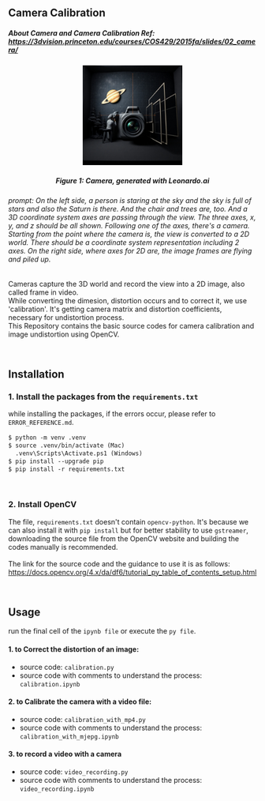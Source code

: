 ## Camera Calibration

##### About Camera and Camera Calibration Ref: https://3dvision.princeton.edu/courses/COS429/2015fa/slides/02_camera/

<p align="center">
  <img src="./asset/0212_camera.jpg" width="40%">
</p>

##### <p align="center">Figure 1: Camera, generated with Leonardo.ai</p>
###### prompt: On the left side, a person is staring at the sky and the sky is full of stars and also the Saturn is there. And the chair and trees are, too. And a 3D coordinate system axes are passing through the view. The three axes, x, y, and z should be all shown. Following one of the axes, there's a camera. Starting from the point where the camera is, the view is converted to a 2D world. There should be a coordinate system representation including 2 axes. On the right side, where axes for 2D are, the image frames are flying and piled up.

  Cameras capture the 3D world and record the view into a 2D image, also called frame in video. 
  <br>
  While converting the dimesion, distortion occurs and to correct it, we use 'calibration'. It's getting camera matrix and distortion coefficients, necessary for undistortion process.
  <br>
  This Repository contains the basic source codes for camera calibration and image undistortion using OpenCV.

<br>

## Installation

### 1. Install the packages from the `requirements.txt`

while installing the packages, if the errors occur, please refer to `ERROR_REFERENCE.md`.

    
    $ python -m venv .venv
    $ source .venv/bin/activate (Mac)
      .venv\Scripts\Activate.ps1 (Windows)
    $ pip install --upgrade pip
    $ pip install -r requirements.txt

<br>

### 2. Install OpenCV </br>
The file, `requirements.txt` doesn't contain `opencv-python`. It's because we can also install it with `pip install` but for better stability to use `gstreamer`, downloading the source file from the OpenCV website and building the codes manually is recommended. 
<br><br>
The link for the source code and the guidance to use it is as follows:
<br>
https://docs.opencv.org/4.x/da/df6/tutorial_py_table_of_contents_setup.html

<br>

## Usage

run the final cell of the `ipynb file` or execute the `py file`.

#### 1. to Correct the distortion of an image:
- source code: `calibration.py`
- source code with comments to understand the process: `calibration.ipynb`

#### 2. to Calibrate the camera with a video file:
- source code: `calibration_with_mp4.py`
- source code with comments to understand the process: `calibration_with_mjepg.ipynb`

#### 3. to record a video with a camera
- source code: `video_recording.py`
- source code with comments to understand the process: `video_recording.ipynb`

